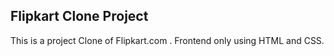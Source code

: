 ## Flipkart Clone Project

This is a project Clone of Flipkart.com . Frontend only using HTML and CSS.